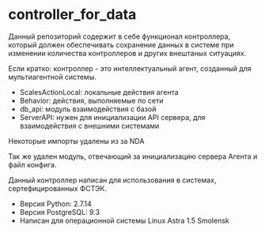 # controller_for_data

Данный репозиторий содержит в себе функционал контроллера, который должен обеспечивать сохранение данных в системе при изменении количества контроллеров и других внештаных ситуациях.

Если кратко: контроллер - это интеллектуальный агент, созданный для мультиагентной системы.

* ScalesActionLocal: локальные действия агента
* Behavior: действия, выполняемые по сети
* db_api: модуль взаимодействия с базой
* ServerAPI: нужен для инициализации API сервера, для взаимодействия с внешними системами

Некоторые импорты удалены из за NDA

Так же удален модуль, отвечающий за инициализацию сервера Агента и файл конфига.


Данный контроллер написан для использования в системах, сертефицированных ФСТЭК.


* Версия Python: 2.7.14
* Версия PostgreSQL: 9.3
* Написан для операционной системы Linux Astra 1.5 Smolensk